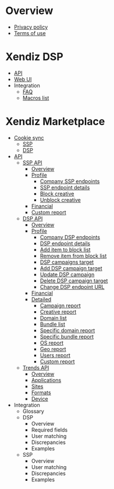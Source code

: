 # Overview

* [Privacy policy](https://xendiz.com/privacy-policy)
* [Terms of use](https://xendiz.com/terms-of-use)

# Xendiz DSP
* [API]()
* [Web UI]()
* Integration
  * [FAQ](./dsp/integration/faq.md)
  * [Macros list]('./dsp/integration/macros.md')

# Xendiz Marketplace
* [Cookie sync](./marketplace/cookie_sync)
  * [SSP](./marketplace/cookie_sync#cookie-syncing-with-xendiz-ssp)
  * [DSP](./marketplace/cookie_sync#cookie-syncing-with-xendiz-dsp)
* [API](./marketplace/api)
  * [SSP API](./marketplace/api/ssp)
    * [Overview](./marketplace/api/ssp#overview)
    * [Profile](./marketplace/api/ssp#profile-api)
      * [Company SSP endpoints](./marketplace/api/ssp#company-ssp-endpoints)
      * [SSP endpoint details](./marketplace/api/ssp#ssp-endpoint-details)
      * [Block creative](./marketplace/api/ssp#block-creative)
      * [Unblock creative](./marketplace/api/ssp#unblock-creative)
    * [Financial](./marketplace/api/ssp#financial-api)
    * [Custom report](./marketplace/api/ssp#custom-report)
  * [DSP API](./marketplace/api/dsp)
    * [Overview](./marketplace/api/dsp#overview)
    * [Profile](./marketplace/api/dsp#profile-api)
      * [Company DSP endpoints](./marketplace/api/dsp#company-dsp-endpoints) 
      * [DSP endpoint details](./marketplace/api/dsp#dsp-endpoint-details)
      * [Add item to block list](./marketplace/api/dsp#add-items-to-block-list)
      * [Remove item from block list](./marketplace/api/dsp#remove-items-from-block-list)
      * [DSP campaigns target](./marketplace/api/dsp#dsp-campaigns-target)
      * [Add DSP campaign target](./marketplace/api/dsp#add-dsp-campaign-target)
      * [Update DSP campaign](./marketplace/api/dsp#update-dsp-campaign)
      * [Delete DSP campaign target](./marketplace/api/dsp#delete-dsp-campaign-target)
      * [Change DSP endpoint URL](./marketplace/api/dsp#change-dsp-endpoint-url)
    * [Financial](./marketplace/api/dsp#financial-api)
    * [Detailed](./marketplace/api/dsp#detailed-reports-api)
      * [Campaign report](./marketplace/api/dsp#campaign-report)
      * [Creative report](./marketplace/api/dsp#creative-report)
      * [Domain list](./marketplace/api/dsp#domain-list)
      * [Bundle list](./marketplace/api/dsp#bundle-list)
      * [Specific domain report](./marketplace/api/dsp#specific-domain-report)
      * [Specific bundle report](./marketplace/api/dsp#specific-bundle-report)
      * [OS report](./marketplace/api/dsp#os-report)
      * [Geo report](./marketplace/api/dsp#geo-report)
      * [Users report](./marketplace/api/dsp#user-report)
      * [Custom report](./marketplace/api/dsp#custom-report)
  * [Trends API](./marketplace/api/trends)
    * [Overview](./marketplace/api/trends#overview)
    * [Applications](./marketplace/api/trends#applications)
    * [Sites](./marketplace/api/trends#sites)
    * [Formats](./marketplace/api/trends#formats)
    * [Device](./marketplace/api/trends#device)
* Integration
  * Glossary
  * DSP
    * Overview
    * Required fields
    * User matching
    * Discrepancies
    * Examples
  * SSP
    * Overview
    * User matching
    * Discrepancies 
    * Examples
